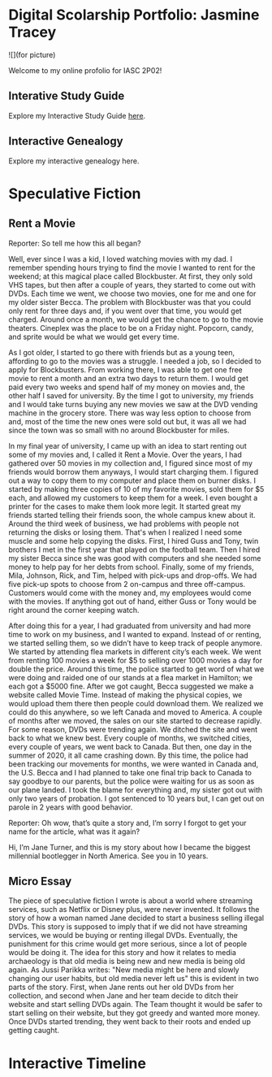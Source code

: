 # Digital Scolarship Portfolio: Jasmine Tracey

![](for picture)

Welcome to my online profolio for IASC 2P02!

## Interative Study Guide 

Explore my Interactive Study Guide [here](2P02Team1InteractiveStudyGuide.html).

## Interactive Genealogy 

Explore my interactive genealogy here.

# Speculative Fiction 

## Rent a Movie
Reporter: So tell me how this all began? 

Well, ever since I was a kid, I loved watching movies with my dad. I remember spending hours trying to find the movie I wanted to rent for the weekend; at this magical place called Blockbuster. At first, they only sold VHS tapes, but then after a couple of years, they started to come out with DVDs. Each time we went, we choose two movies, one for me and one for my older sister Becca. The problem with Blockbuster was that you could only rent for three days and, if you went over that time, you would get charged. Around once a month, we would get the chance to go to the movie theaters. Cineplex was the place to be on a Friday night. Popcorn, candy, and sprite would be what we would get every time.

As I got older, I started to go there with friends but as a young teen, affording to go to the movies was a struggle. I needed a job, so I decided to apply for Blockbusters. From working there, I was able to get one free movie to rent a month and an extra two days to return them. I would get paid every two weeks and spend half of my money on movies and, the other half I  saved for university. By the time I got to university, my friends and I would take turns buying any new movies we saw at the DVD vending machine in the grocery store. There was way less option to choose from and, most of the time the new ones were sold out but, it was all we had since the town was so small with no around Blockbuster for miles.

In my final year of university, I came up with an idea to start renting out some of my movies and, I called it Rent a Movie. Over the years, I had gathered over 50 movies in my collection and, I figured since most of my friends would borrow them anyways, I would start charging them. I figured out a way to copy them to my computer and place them on burner disks. I started by making three copies of 10 of my favorite movies, sold them for $5 each, and allowed my customers to keep them for a week. I even bought a printer for the cases to make them look more legit. It started great my friends started telling their friends soon, the whole campus knew about it. Around the third week of business, we had problems with people not returning the disks or losing them. That's when I realized I need some muscle and some help copying the disks. First, I hired Guss and Tony, twin brothers I met in the first year that played on the football team. Then I hired my sister Becca since she was good with computers and she needed some money to help pay for her debts from school. Finally, some of my friends, Mila, Johnson, Rick, and Tim, helped with pick-ups and drop-offs. We had five pick-up spots to choose from 2 on-campus and three off-campus. Customers would come with the money and, my employees would come with the movies. If anything got out of hand, either Guss or Tony would be right around the corner keeping watch.   

After doing this for a year, I had graduated from university and had more time to work on my business, and I wanted to expand. Instead of or renting, we started selling them, so we didn’t have to keep track of people anymore. We started by attending flea markets in different city’s each week. We went from renting 100 movies a week for $5 to selling over 1000 movies a day for double the price. Around this time, the police started to get word of what we were doing and raided one of our stands at a  flea market in Hamilton; we each got a $5000 fine. After we got caught, Becca suggested we make a website called Movie Time. Instead of making the physical copies, we would upload them there then people could download them. We realized we could do this anywhere, so we left Canada and moved to America. A couple of months after we moved, the sales on our site started to decrease rapidly. For some reason, DVDs were trending again. We ditched the site and went back to what we knew best. Every couple of months, we switched cities, every couple of years, we went back to Canada. But then, one day in the summer of 2020, it all came crashing down. By this time, the police had been tracking our movements for months, we were wanted in Canada and, the U.S. Becca and I had planned to take one final trip back to Canada to say goodbye to our parents, but the police were waiting for us as soon as our plane landed. I took the blame for everything and, my sister got out with only two years of probation. I got sentenced to 10 years but, I can get out on parole in 2 years with good behavior.

Reporter: Oh wow, that’s quite a story and, I’m sorry I forgot to get your name for the article, what was it again?

Hi, I’m Jane Turner, and this is my story about how I became the biggest millennial bootlegger in North America. See you in 10 years.


## Micro Essay 
The piece of speculative fiction I wrote is about a world where streaming services, such as Netflix or Disney plus, were never invented. It follows the story of how a woman named Jane decided to start a business selling illegal DVDs. This story is supposed to imply that if we did not have streaming services, we would be buying or renting illegal DVDs. Eventually, the punishment for this crime would get more serious, since a lot of people would be doing it. The idea for this story and how it relates to media archaeology is that old media is being new and new media is being old again. As Jussi Parikka writes: "New media might be here and slowly changing our user habits, but old media never left us" this is evident in two parts of the story. First, when Jane rents out her old DVDs from her collection, and second when Jane and her team decide to ditch their website and start selling DVDs again. The Team thought it would be safer to start selling on their website, but they got greedy and wanted more money. Once DVDs started trending, they went back to their roots and ended up getting caught.

# Interactive Timeline
